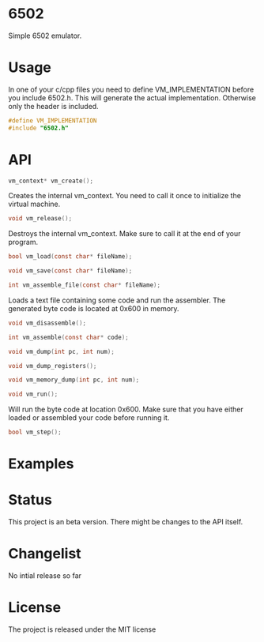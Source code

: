 # 6502
Simple 6502 emulator.

# Usage
In one of your c/cpp files you need to define VM_IMPLEMENTATION before you include 6502.h. This will 
generate the actual implementation. Otherwise only the header is included.

```c
#define VM_IMPLEMENTATION
#include "6502.h"

```

# API

```c
vm_context* vm_create();
```
Creates the internal vm_context. You need to call it once to initialize the virtual machine.

```c
void vm_release();
```
Destroys the internal vm_context. Make sure to call it at the end of your program.

```c
bool vm_load(const char* fileName);
```


```c	
void vm_save(const char* fileName);
```


```c
int vm_assemble_file(const char* fileName);
```
Loads a text file containing some code and run the assembler. The generated byte code is located at 0x600 in memory.


```c
void vm_disassemble();
```

```c
int vm_assemble(const char* code);
```

```c
void vm_dump(int pc, int num);
```

```c
void vm_dump_registers();
```

```c
void vm_memory_dump(int pc, int num);
```


```c
void vm_run();
```
Will run the byte code at location 0x600. Make sure that you have either loaded or assembled your code before running it.

```c
bool vm_step();
```
# Examples

# Status

This project is an beta version. There might be changes to the API itself. 

# Changelist

No intial release so far

# License

The project is released under the MIT license

